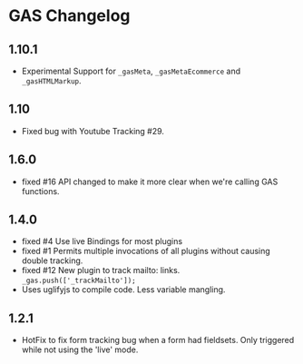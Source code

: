 GAS Changelog
=============

1.10.1
------
- Experimental Support for `_gasMeta`, `_gasMetaEcommerce` and
`_gasHTMLMarkup`.

1.10
----
- Fixed bug with Youtube Tracking #29.

1.6.0
-----
- fixed #16 API changed to make it more clear when we're calling GAS functions.

1.4.0
-----

- fixed #4 Use live Bindings for most plugins
- fixed #1 Permits multiple invocations of all plugins without causing double tracking.
- fixed #12 New plugin to track mailto: links. `_gas.push(['_trackMailto']);`
- Uses uglifyjs to compile code. Less variable mangling.

1.2.1
-----

- HotFix to fix form tracking bug when a form had fieldsets. Only triggered while not using the 'live' mode.
